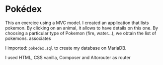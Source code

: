 # Pokédex

This an exercice using a MVC model. I created an application that lists pokemon. By clicking on an animal, it allows to have details on this one. By choosing a particular type of Pokemon (fire, water...), we obtain the list of pokemons. associates

I imported: `pokedex.sql` to create my database on MariaDB.

I used HTML, CSS vanilla, Composer and Altorouter as router
